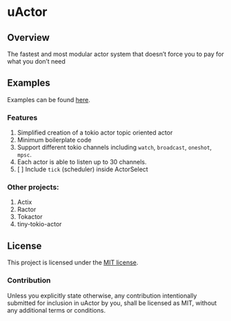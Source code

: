 # uActor
## Overview
The fastest and most modular actor system that doesn’t force you to pay for what you don’t need

## Examples
Examples can be found [here](src/uactor/examples).

### Features
1. Simplified creation of a tokio actor topic oriented actor
2. Minimum boilerplate code
3. Support different tokio channels including `watch`, `broadcast`, `oneshot`, `mpsc`.
4. Each actor is able to listen up to 30 channels.
5. [ ] Include `tick` (scheduler) inside ActorSelect

### Other projects:
1. Actix
2. Ractor
3. Tokactor
4. tiny-tokio-actor

## License

This project is licensed under the [MIT license](LICENSE).

### Contribution

Unless you explicitly state otherwise, any contribution intentionally submitted
for inclusion in uActor by you, shall be licensed as MIT, without any additional
terms or conditions.